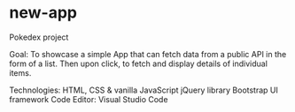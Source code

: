 # new-app
Pokedex project

Goal:
To showcase a simple App that can fetch data from a public API in the form of a list. Then upon click, to fetch and display details of individual items.

Technologies:
HTML, CSS & vanilla JavaScript
jQuery library
Bootstrap UI framework
Code Editor: Visual Studio Code
